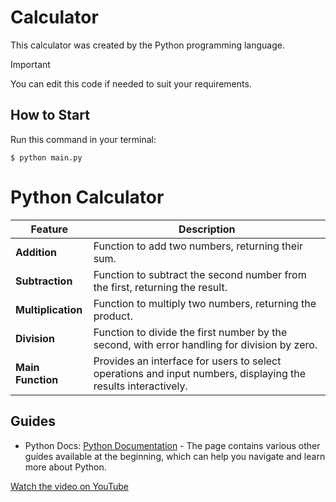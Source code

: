 # Calculator
This calculator was created by the Python programming language.

> [!IMPORTANT]
> You can edit this code if needed to suit your requirements.

## How to Start
Run this command in your terminal:
```
$ python main.py
```

# Python Calculator

| **Feature**     | **Description**                                                                 |
|------------------|---------------------------------------------------------------------------------|
| **Addition**    | Function to add two numbers, returning their sum.                              |
| **Subtraction** | Function to subtract the second number from the first, returning the result.  |
| **Multiplication** | Function to multiply two numbers, returning the product.                     |
| **Division**    | Function to divide the first number by the second, with error handling for division by zero. |
| **Main Function** | Provides an interface for users to select operations and input numbers, displaying the results interactively. |

## Guides
- Python Docs: [Python Documentation](https://docs.python.org/3/) - The page contains various other guides available at the beginning, which can help you navigate and learn more about Python.

[Watch the video on YouTube](https://www.youtube.com/watch?v=-I-U7zbxkIc)
